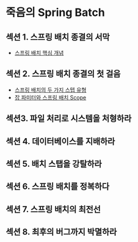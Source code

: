 # 죽음의 Spring Batch

## 섹션 1. 스프링 배치 종결의 서막
- [스프링 배치 핵심 개념](session-01/01.spring-batch-core.md)

## 섹션 2. 스프링 배치 종결의 첫 걸음
- [스프링 배치의 두 가지 스텝 유형](session-02/01.step-process-type.md)
- [잡 파미터와 스프링 배치 Scope](session-02/02.job-parameters.md)

## 섹션3. 파일 처리로 시스템을 처형하라

## 섹션 4. 데이터베이스를 지배하라

## 섹션 5. 배치 스탭을 강탈하라

## 섹션 6. 스프링 배치를 정복하다

## 섹션 7. 스프링 배치의 최전선

## 섹션 8. 최후의 버그까지 박멸하라
